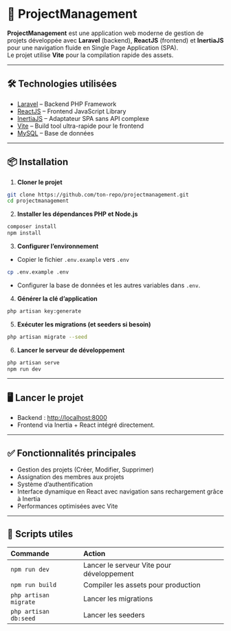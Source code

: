 
# 🚀 ProjectManagement

**ProjectManagement** est une application web moderne de gestion de projets développée avec **Laravel** (backend), **ReactJS** (frontend) et **InertiaJS** pour une navigation fluide en Single Page Application (SPA).  
Le projet utilise **Vite** pour la compilation rapide des assets.

---

## 🛠️ Technologies utilisées

- [Laravel](https://laravel.com/) – Backend PHP Framework
- [ReactJS](https://react.dev/) – Frontend JavaScript Library
- [InertiaJS](https://inertiajs.com/) – Adaptateur SPA sans API complexe
- [Vite](https://vitejs.dev/) – Build tool ultra-rapide pour le frontend
- [MySQL](https://www.mysql.com/) – Base de données

---

## 📦 Installation

1. **Cloner le projet**

```bash
git clone https://github.com/ton-repo/projectmanagement.git
cd projectmanagement
```

2. **Installer les dépendances PHP et Node.js**

```bash
composer install
npm install
```

3. **Configurer l’environnement**

- Copier le fichier `.env.example` vers `.env`

```bash
cp .env.example .env
```

- Configurer la base de données et les autres variables dans `.env`.

4. **Générer la clé d’application**

```bash
php artisan key:generate
```

5. **Exécuter les migrations (et seeders si besoin)**

```bash
php artisan migrate --seed
```

6. **Lancer le serveur de développement**

```bash
php artisan serve
npm run dev
```

---

## 🖥️ Lancer le projet

- Backend : [http://localhost:8000](http://localhost:8000)
- Frontend via Inertia + React intégré directement.

---

## ✅ Fonctionnalités principales

- Gestion des projets (Créer, Modifier, Supprimer)
- Assignation des membres aux projets
- Système d’authentification
- Interface dynamique en React avec navigation sans rechargement grâce à Inertia
- Performances optimisées avec Vite

---

## 🚀 Scripts utiles

| Commande | Action |
|:---|:---|
| `npm run dev` | Lancer le serveur Vite pour développement |
| `npm run build` | Compiler les assets pour production |
| `php artisan migrate` | Lancer les migrations |
| `php artisan db:seed` | Lancer les seeders |
